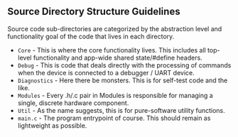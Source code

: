 ## Source Directory Structure Guidelines

Source code sub-directories are categorized by the abstraction level and functionality goal of the code that lives in each directory.

* `Core` - This is where the core functionality lives.  This includes all top-level functionality and app-wide shared state/#define headers.
* `Debug` - This is code that deals directly with the processing of commands when the device is connected to a debugger / UART device.
* `Diagnostics` - Here there be monsters.  This is for self-test code and the like.
* `Modules` - Every .h/.c pair in Modules is responsible for managing a single, discrete hardware component.
* `Util` - As the name suggests, this is for pure-software utility functions.
* `main.c` - The program entrypoint of course.  This should remain as lightweight as possible.
